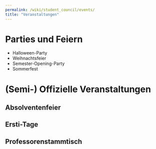 ```yaml
---
permalink: /wiki/student_council/events/
title: "Veranstaltungen"
---
```


# Parties und Feiern

- Halloween-Party
- Weihnachtsfeier
- Semester-Opening-Party
- Sommerfest

# (Semi-) Offizielle Veranstaltungen

## Absolventenfeier

## Ersti-Tage

## Professorenstammtisch
